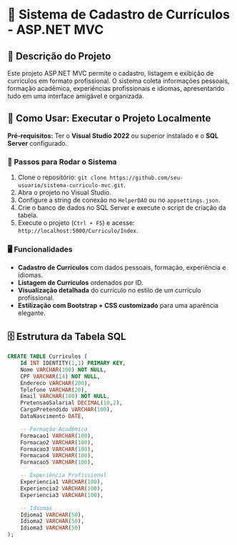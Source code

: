 # 📄 Sistema de Cadastro de Currículos - ASP.NET MVC

## 📑 Descrição do Projeto
Este projeto ASP.NET MVC permite o cadastro, listagem e exibição de currículos em formato profissional. O sistema coleta informações pessoais, formação acadêmica, experiências profissionais e idiomas, apresentando tudo em uma interface amigável e organizada.

## 🚀 Como Usar: Executar o Projeto Localmente
**Pré-requisitos:** Ter o **Visual Studio 2022** ou superior instalado e o **SQL Server** configurado.

### 🔧 Passos para Rodar o Sistema
1. Clone o repositório: `git clone https://github.com/seu-usuario/sistema-curriculo-mvc.git`.
2. Abra o projeto no Visual Studio.
3. Configure a string de conexão no `HelperDAO` ou no `appsettings.json`.
4. Crie o banco de dados no SQL Server e execute o script de criação da tabela.
5. Execute o projeto (`Ctrl + F5`) e acesse: `http://localhost:5000/Curriculo/Index`.

### 🖥️ Funcionalidades
- **Cadastro de Currículos** com dados pessoais, formação, experiência e idiomas.
- **Listagem de Currículos** ordenados por ID.
- **Visualização detalhada** do currículo no estilo de um currículo profissional.
- **Estilização com Bootstrap + CSS customizado** para uma aparência elegante.

## 🗄️ Estrutura da Tabela SQL
```sql
CREATE TABLE Curriculos (
    Id INT IDENTITY(1,1) PRIMARY KEY,
    Nome VARCHAR(100) NOT NULL,
    CPF VARCHAR(14) NOT NULL,
    Endereco VARCHAR(200),
    Telefone VARCHAR(20),
    Email VARCHAR(100) NOT NULL,
    PretensaoSalarial DECIMAL(10,2),
    CargoPretendido VARCHAR(100),
    DataNascimento DATE,

    -- Formação Acadêmica
    Formacao1 VARCHAR(100),
    Formacao2 VARCHAR(100),
    Formacao3 VARCHAR(100),
    Formacao4 VARCHAR(100),
    Formacao5 VARCHAR(100),

    -- Experiência Profissional
    Experiencia1 VARCHAR(100),
    Experiencia2 VARCHAR(100),
    Experiencia3 VARCHAR(100),

    -- Idiomas
    Idioma1 VARCHAR(50),
    Idioma2 VARCHAR(50),
    Idioma3 VARCHAR(50)
);
